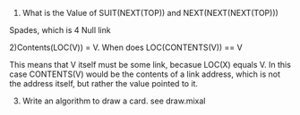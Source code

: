 1) What is the Value of SUIT(NEXT(TOP)) and NEXT(NEXT(NEXT(TOP)))

Spades, which is 4
Null link

2)Contents(LOC(V)) = V. When does LOC(CONTENTS(V)) == V


This means that V itself must be some link, becasue LOC(X) equals V. In
this case CONTENTS(V) would be the contents of a link address, which is
not the address itself, but rather the value pointed to it.

3) Write an algorithm to draw a card. see draw.mixal
